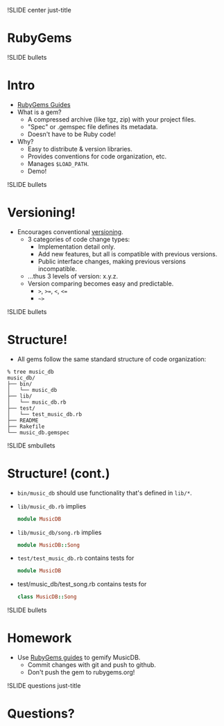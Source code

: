 !SLIDE center just-title
# RubyGems

!SLIDE bullets
# Intro

* [RubyGems Guides](http://guides.rubygems.org)
* What is a gem?
    * A compressed archive (like tgz, zip) with your project files.
    * "Spec" or .gemspec file defines its metadata.
    * Doesn't have to be Ruby code!
* Why?
    * Easy to distribute & version libraries.
    * Provides conventions for code organization, etc.
    * Manages `$LOAD_PATH`.
    * Demo!


!SLIDE bullets
# Versioning!

* Encourages conventional [versioning](http://docs.rubygems.org/read/chapter/7).
    * 3 categories of code change types:
        * Implementation detail only.
        * Add new features, but all is compatible with previous versions.
        * Public interface changes, making previous versions incompatible.
    * ...thus 3 levels of version: x.y.z.
    * Version comparing becomes easy and predictable.
        * `>`, `>=`, `<`, `<=`
        * `~>`

!SLIDE bullets
# Structure!

* All gems follow the same standard structure of code organization:

```
% tree music_db
music_db/
├── bin/
│   └── music_db
├── lib/
│   └── music_db.rb
├── test/
│   └── test_music_db.rb
├── README
├── Rakefile
└── music_db.gemspec
```

!SLIDE smbullets
# Structure! (cont.)

* `bin/music_db` should use functionality that's defined in `lib/*`.
* `lib/music_db.rb` implies

    ```ruby
    module MusicDB
    ```
* `lib/music_db/song.rb` implies

    ```ruby
    module MusicDB::Song
    ```
* `test/test_music_db.rb` contains tests for

    ```ruby
    module MusicDB
    ```
* test/music_db/test_song.rb contains tests for

    ```ruby
    class MusicDB::Song
    ```

!SLIDE bullets
# Homework

* Use [RubyGems guides](http://guides.rubygems.org) to gemify MusicDB.
    * Commit changes with git and push to github.
    * Don't push the gem to rubygems.org!

!SLIDE questions just-title
# Questions?
